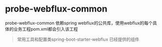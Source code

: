 # probe-webflux-common

probe-webflux-common 依赖spring webflux的公共库，使用webflux的每个具体的业务工程pom.xml都会引入该工程

> 常用工具和配置类spring-boot-starter-webflux 已经提供的组件